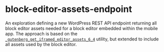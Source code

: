 # block-editor-assets-endpoint

An exploration defining a new WordPress REST API endpoint returning all block editor assets needed for a block editor embedded within the mobile app. The approach is based on the [`_gutenberg_get_iframed_editor_assets_6_4`](https://github.com/WordPress/gutenberg/blob/ae20515b20d9c9e31408c4aecaffb3991c0fe31a/lib/compat/wordpress-6.4/script-loader.php#L8-L103) utility, but extended to include all assets used by the block editor.
